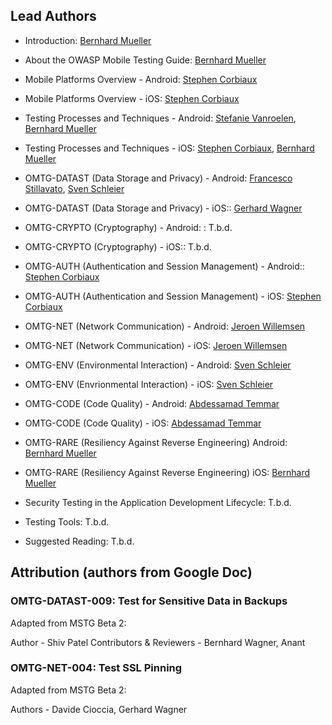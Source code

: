 ## Lead Authors

- Introduction: [Bernhard Mueller](https://github.com/b-mueller) 

- About the OWASP Mobile Testing Guide: [Bernhard Mueller](https://github.com/b-mueller) 

- Mobile Platforms Overview - Android: [Stephen Corbiaux](https://github.com/stephenreda)
- Mobile Platforms Overview - iOS: [Stephen Corbiaux](https://github.com/stephenreda)

- Testing Processes and Techniques - Android: [Stefanie Vanroelen](https://github.com/grumpysnowwhite), [Bernhard Mueller](https://github.com/b-mueller)
- Testing Processes and Techniques - iOS: [Stephen Corbiaux](https://github.com/stephenreda), [Bernhard Mueller](https://github.com/b-mueller)

- OMTG-DATAST (Data Storage and Privacy) - Android: [Francesco Stillavato](https://github.com/litsnarf), [Sven Schleier](https://github.com/sushi2k)
- OMTG-DATAST (Data Storage and Privacy) - iOS:: [Gerhard Wagner](https://github.com/thec00n)

- OMTG-CRYPTO (Cryptography) - Android: : T.b.d.
- OMTG-CRYPTO (Cryptography) - iOS:: T.b.d. 

- OMTG-AUTH (Authentication and Session Management) - Android:: [Stephen Corbiaux](https://github.com/stephenreda)
- OMTG-AUTH (Authentication and Session Management) - iOS: [Stephen Corbiaux](https://github.com/stephenreda)

- OMTG-NET (Network Communication) - Android: [Jeroen Willemsen](https://github.com/commjoen)
- OMTG-NET (Network Communication) - iOS: [Jeroen Willemsen](https://github.com/commjoen)

- OMTG-ENV (Environmental Interaction) - Android: [Sven Schleier](https://github.com/sushi2k)
- OMTG-ENV (Envrionmental Interaction) - iOS: [Sven Schleier](https://github.com/sushi2k)

- OMTG-CODE (Code Quality) - Android: [Abdessamad Temmar](https://github.com/TmmmmmR)
- OMTG-CODE (Code Quality) - iOS: [Abdessamad Temmar](https://github.com/TmmmmmR)

- OMTG-RARE (Resiliency Against Reverse Engineering) Android: [Bernhard Mueller](https://github.com/b-mueller)
- OMTG-RARE (Resiliency Against Reverse Engineering)  iOS: [Bernhard Mueller](https://github.com/b-mueller)

- Security Testing in the Application Development Lifecycle: T.b.d.

- Testing Tools: T.b.d.

- Suggested Reading: T.b.d.

## Attribution (authors from Google Doc)

### OMTG-DATAST-009: Test for Sensitive Data in Backups

Adapted from MSTG Beta 2:

Author - Shiv Patel
Contributors & Reviewers - Bernhard Wagner, Anant


### OMTG-NET-004: Test SSL Pinning

Adapted from MSTG Beta 2:

Authors - Davide Cioccia, Gerhard Wagner
